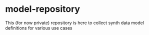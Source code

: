 # model-repository

This (for now private) repository is here to collect synth data model definitions for various use cases
